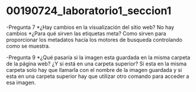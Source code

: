# 00190724_laboratorio1_seccion1

-Pregunta 7
*¿Hay cambios en la visualización del sitio web? 
No hay cambios
*¿Para qué sirven las etiquetas meta? 
Como sirven para proporcionar los metadatos hacia los motores de busqueda controlando como se muestra.

-Pregunta 9
*¿Qué pasaría si la imagen esta guardada en la misma carpeta de la página web? ¿Y si está en una carpeta superior? 
Si esta en la misma carpeta solo hay que llamarla con el nombre de la imagen guardada y si esta en una carpeta superior hay que utilizar otro comando para acceder a esa imagen.


